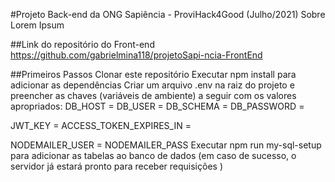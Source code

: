 #Projeto Back-end da ONG Sapiência - ProviHack4Good (Julho/2021)
Sobre
Lorem Ipsum

##Link do repositório do Front-end
https://github.com/gabrielmina118/projetoSapi-ncia-FrontEnd

##Primeiros Passos
Clonar este repositório
Executar npm install para adicionar as dependências
Criar um arquivo .env na raiz do projeto e preencher as chaves (variáveis de ambiente) a seguir com os valores apropriados:
DB_HOST =
DB_USER =
DB_SCHEMA =
DB_PASSWORD =

JWT_KEY =
ACCESS_TOKEN_EXPIRES_IN =

NODEMAILER_USER =
NODEMAILER_PASS
Executar npm run my-sql-setup para adicionar as tabelas ao banco de dados (em caso de sucesso, o servidor já estará pronto para receber requisições )


